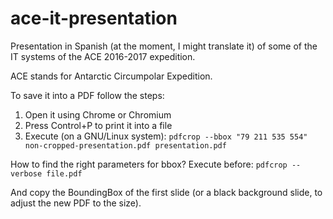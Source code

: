# ace-it-presentation
Presentation in Spanish (at the moment, I might translate it) of some of the IT systems of the ACE 2016-2017 expedition.

ACE stands for Antarctic Circumpolar Expedition.

To save it into a PDF follow the steps:
1. Open it using Chrome or Chromium
2. Press Control+P to print it into a file
3. Execute (on a GNU/Linux system): `pdfcrop --bbox "79 211 535 554" non-cropped-presentation.pdf presentation.pdf`

How to find the right parameters for bbox? Execute before:
`pdfcrop --verbose file.pdf`

And copy the BoundingBox of the first slide (or a black background slide, to adjust the new PDF to the size).
